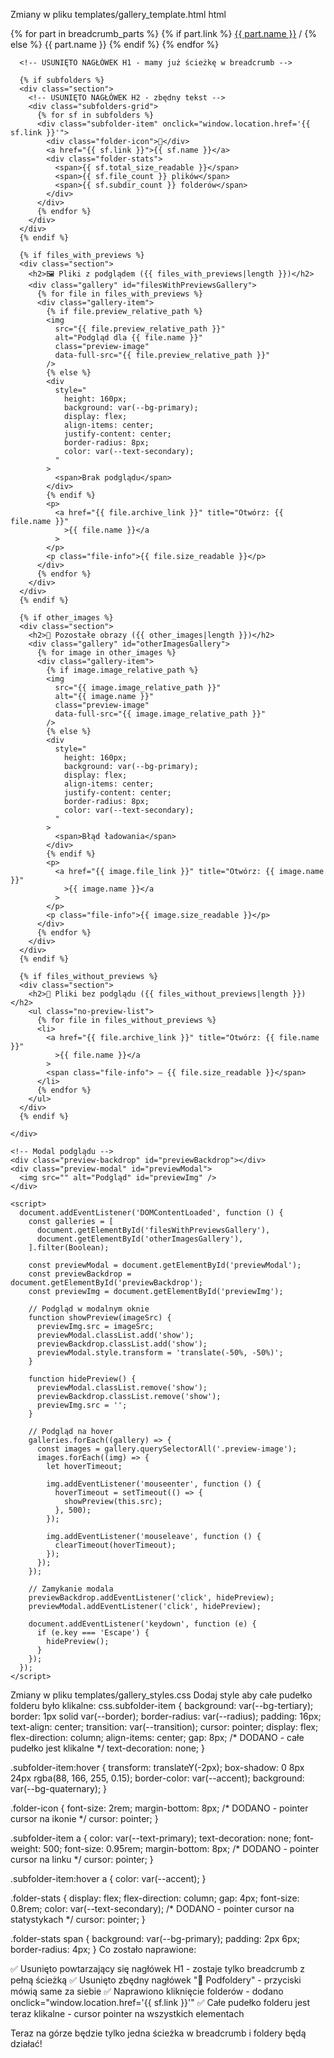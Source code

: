 Zmiany w pliku templates/gallery_template.html
html<!DOCTYPE html>
<html lang="pl">
  <head>
    <meta charset="UTF-8" />
    <meta name="viewport" content="width=device-width, initial-scale=1.0" />
    <title>Galeria: {{ current_folder_display_name }}</title>
    <link rel="stylesheet" href="{{ ' ../' * depth }}gallery_styles.css" />
  </head>
  <body>
    <div class="container">
      <!-- TYLKO BREADCRUMB - bez nagłówka -->
      <div class="breadcrumb">
        {% for part in breadcrumb_parts %} {% if part.link %}
        <a href="{{ part.link }}">{{ part.name }}</a> <span>/</span>
        {% else %}
        <span>{{ part.name }}</span>
        {% endif %} {% endfor %}
      </div>

      <!-- USUNIĘTO NAGŁÓWEK H1 - mamy już ścieżkę w breadcrumb -->

      {% if subfolders %}
      <div class="section">
        <!-- USUNIĘTO NAGŁÓWEK H2 - zbędny tekst -->
        <div class="subfolders-grid">
          {% for sf in subfolders %}
          <div class="subfolder-item" onclick="window.location.href='{{ sf.link }}'">
            <div class="folder-icon">📁</div>
            <a href="{{ sf.link }}">{{ sf.name }}</a>
            <div class="folder-stats">
              <span>{{ sf.total_size_readable }}</span>
              <span>{{ sf.file_count }} plików</span>
              <span>{{ sf.subdir_count }} folderów</span>
            </div>
          </div>
          {% endfor %}
        </div>
      </div>
      {% endif %}

      {% if files_with_previews %}
      <div class="section">
        <h2>🖼️ Pliki z podglądem ({{ files_with_previews|length }})</h2>
        <div class="gallery" id="filesWithPreviewsGallery">
          {% for file in files_with_previews %}
          <div class="gallery-item">
            {% if file.preview_relative_path %}
            <img
              src="{{ file.preview_relative_path }}"
              alt="Podgląd dla {{ file.name }}"
              class="preview-image"
              data-full-src="{{ file.preview_relative_path }}"
            />
            {% else %}
            <div
              style="
                height: 160px;
                background: var(--bg-primary);
                display: flex;
                align-items: center;
                justify-content: center;
                border-radius: 8px;
                color: var(--text-secondary);
              "
            >
              <span>Brak podglądu</span>
            </div>
            {% endif %}
            <p>
              <a href="{{ file.archive_link }}" title="Otwórz: {{ file.name }}"
                >{{ file.name }}</a
              >
            </p>
            <p class="file-info">{{ file.size_readable }}</p>
          </div>
          {% endfor %}
        </div>
      </div>
      {% endif %}

      {% if other_images %}
      <div class="section">
        <h2>🎨 Pozostałe obrazy ({{ other_images|length }})</h2>
        <div class="gallery" id="otherImagesGallery">
          {% for image in other_images %}
          <div class="gallery-item">
            {% if image.image_relative_path %}
            <img
              src="{{ image.image_relative_path }}"
              alt="{{ image.name }}"
              class="preview-image"
              data-full-src="{{ image.image_relative_path }}"
            />
            {% else %}
            <div
              style="
                height: 160px;
                background: var(--bg-primary);
                display: flex;
                align-items: center;
                justify-content: center;
                border-radius: 8px;
                color: var(--text-secondary);
              "
            >
              <span>Błąd ładowania</span>
            </div>
            {% endif %}
            <p>
              <a href="{{ image.file_link }}" title="Otwórz: {{ image.name }}"
                >{{ image.name }}</a
              >
            </p>
            <p class="file-info">{{ image.size_readable }}</p>
          </div>
          {% endfor %}
        </div>
      </div>
      {% endif %}

      {% if files_without_previews %}
      <div class="section">
        <h2>📄 Pliki bez podglądu ({{ files_without_previews|length }})</h2>
        <ul class="no-preview-list">
          {% for file in files_without_previews %}
          <li>
            <a href="{{ file.archive_link }}" title="Otwórz: {{ file.name }}"
              >{{ file.name }}</a
            >
            <span class="file-info"> — {{ file.size_readable }}</span>
          </li>
          {% endfor %}
        </ul>
      </div>
      {% endif %}

    </div>

    <!-- Modal podglądu -->
    <div class="preview-backdrop" id="previewBackdrop"></div>
    <div class="preview-modal" id="previewModal">
      <img src="" alt="Podgląd" id="previewImg" />
    </div>

    <script>
      document.addEventListener('DOMContentLoaded', function () {
        const galleries = [
          document.getElementById('filesWithPreviewsGallery'),
          document.getElementById('otherImagesGallery'),
        ].filter(Boolean);

        const previewModal = document.getElementById('previewModal');
        const previewBackdrop = document.getElementById('previewBackdrop');
        const previewImg = document.getElementById('previewImg');

        // Podgląd w modalnym oknie
        function showPreview(imageSrc) {
          previewImg.src = imageSrc;
          previewModal.classList.add('show');
          previewBackdrop.classList.add('show');
          previewModal.style.transform = 'translate(-50%, -50%)';
        }

        function hidePreview() {
          previewModal.classList.remove('show');
          previewBackdrop.classList.remove('show');
          previewImg.src = '';
        }

        // Podgląd na hover
        galleries.forEach((gallery) => {
          const images = gallery.querySelectorAll('.preview-image');
          images.forEach((img) => {
            let hoverTimeout;

            img.addEventListener('mouseenter', function () {
              hoverTimeout = setTimeout(() => {
                showPreview(this.src);
              }, 500);
            });

            img.addEventListener('mouseleave', function () {
              clearTimeout(hoverTimeout);
            });
          });
        });

        // Zamykanie modala
        previewBackdrop.addEventListener('click', hidePreview);
        previewModal.addEventListener('click', hidePreview);

        document.addEventListener('keydown', function (e) {
          if (e.key === 'Escape') {
            hidePreview();
          }
        });
      });
    </script>
  </body>
</html>
Zmiany w pliku templates/gallery_styles.css
Dodaj style aby całe pudełko folderu było klikalne:
css.subfolder-item {
  background: var(--bg-tertiary);
  border: 1px solid var(--border);
  border-radius: var(--radius);
  padding: 16px;
  text-align: center;
  transition: var(--transition);
  cursor: pointer;
  display: flex;
  flex-direction: column;
  align-items: center;
  gap: 8px;
  /* DODANO - całe pudełko jest klikalne */
  text-decoration: none;
}

.subfolder-item:hover {
  transform: translateY(-2px);
  box-shadow: 0 8px 24px rgba(88, 166, 255, 0.15);
  border-color: var(--accent);
  background: var(--bg-quaternary);
}

.folder-icon {
  font-size: 2rem;
  margin-bottom: 8px;
  /* DODANO - pointer cursor na ikonie */
  cursor: pointer;
}

.subfolder-item a {
  color: var(--text-primary);
  text-decoration: none;
  font-weight: 500;
  font-size: 0.95rem;
  margin-bottom: 8px;
  /* DODANO - pointer cursor na linku */
  cursor: pointer;
}

.subfolder-item:hover a {
  color: var(--accent);
}

.folder-stats {
  display: flex;
  flex-direction: column;
  gap: 4px;
  font-size: 0.8rem;
  color: var(--text-secondary);
  /* DODANO - pointer cursor na statystykach */
  cursor: pointer;
}

.folder-stats span {
  background: var(--bg-primary);
  padding: 2px 6px;
  border-radius: 4px;
}
Co zostało naprawione:

✅ Usunięto powtarzający się nagłówek H1 - zostaje tylko breadcrumb z pełną ścieżką
✅ Usunięto zbędny nagłówek "📁 Podfoldery" - przyciski mówią same za siebie
✅ Naprawiono kliknięcie folderów - dodano onclick="window.location.href='{{ sf.link }}'"
✅ Całe pudełko folderu jest teraz klikalne - cursor pointer na wszystkich elementach

Teraz na górze będzie tylko jedna ścieżka w breadcrumb i foldery będą działać!